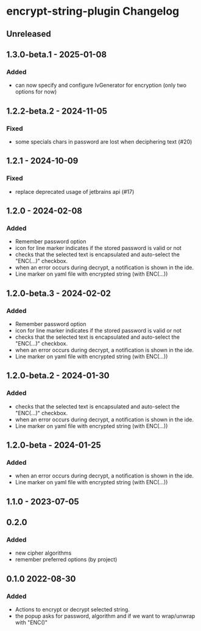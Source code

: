 <!-- Keep a Changelog guide -> https://keepachangelog.com -->

# encrypt-string-plugin Changelog

## Unreleased

## 1.3.0-beta.1 - 2025-01-08

### Added

- can now specify and configure IvGenerator for encryption (only two options for now)

## 1.2.2-beta.2 - 2024-11-05

### Fixed

- some specials chars in password are lost when deciphering text (#20)

## 1.2.1 - 2024-10-09

### Fixed

- replace deprecated usage of jetbrains api (#17)

## 1.2.0 - 2024-02-08

### Added

- Remember password option
- icon for line marker indicates if the stored password is valid or not
- checks that the selected text is encapsulated and auto-select the "ENC(...)" checkbox.
- when an error occurs during decrypt, a notification is shown in the ide.
- Line marker on yaml file with encrypted string (with ENC(...))

## 1.2.0-beta.3 - 2024-02-02

### Added

- Remember password option
- icon for line marker indicates if the stored password is valid or not
- checks that the selected text is encapsulated and auto-select the "ENC(...)" checkbox.
- when an error occurs during decrypt, a notification is shown in the ide.
- Line marker on yaml file with encrypted string (with ENC(...))

## 1.2.0-beta.2 - 2024-01-30

### Added

- checks that the selected text is encapsulated and auto-select the "ENC(...)" checkbox.
- when an error occurs during decrypt, a notification is shown in the ide.
- Line marker on yaml file with encrypted string (with ENC(...))

## 1.2.0-beta - 2024-01-25

### Added

- when an error occurs during decrypt, a notification is shown in the ide.
- Line marker on yaml file with encrypted string (with ENC(...))

## 1.1.0 - 2023-07-05

## 0.2.0

### Added

- new cipher algorithms
- remember preferred options (by project)

## 0.1.0 2022-08-30

### Added

- Actions to encrypt or decrypt selected string.
- the popup asks for password, algorithm and if we want to wrap/unwrap with "ENC()"
